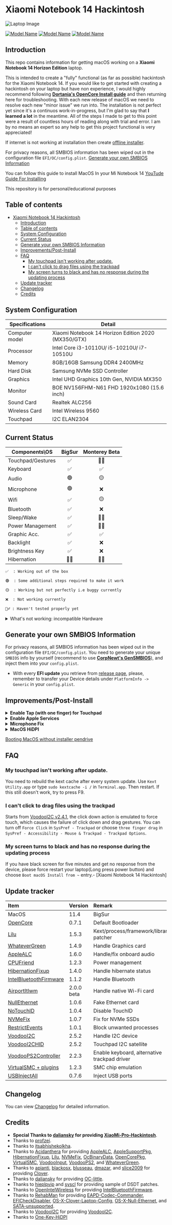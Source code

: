 # Xiaomi Notebook 14 Hackintosh

![Laptop Image](images/laptop.png?style=centerme)

[![Model Name](https://img.shields.io/badge/Model-Notebook14-green.svg?style=centerme)](https://www.mi.com/in/mi-notebook-14-horizon/)
[![Model Name](https://img.shields.io/badge/License-BSD3-purple.svg?style=centerme)](LICENSE)
[![Model Name](https://img.shields.io/badge/Download-Releases-blue.svg?style=centerme)](https://github.com/uttusharma/Xiaomi-Notebook14-Hackintosh/releases)

## Introduction

This repo contains information for getting macOS working on a **Xiaomi Notebook 14 Horizon Edition** laptop.

This is intended to create a "fully" functional (as far as possible) hackintosh for the Xiaomi Notebook 14.
If you would like to get started with creating a hackintosh on your laptop but have non experience, I would highly recommend following [**Dortania's OpenCore Install guide**](https://dortania.github.io/OpenCore-Install-Guide/) and then returning here for troubleshooting.
With each new release of macOS we need to resolve each new "minor issue" we run into. The installation is not perfect yet since it's a continuos work-in-progress, but I'm glad to say that **I learned a lot** in the meantime. All of the steps I made to get to this point were a result of countless hours of reading along with trial and error. I am by no means an expert so any help to get this project functional is very appreciated!

 If internet is not working at installation then create [offline installer](https://github.com/doesprintfwork/All-in-one-Vanilla-AMD-Hackintosh-Guide/blob/master/offline-installer-guide/offline-part-2/windows.md).

 For privacy reasons, all SMBIOS information has been wiped out in the configuration file `EFI/OC/config.plist`. [Generate your own SMBIOS Information](#generate-your-own-smbios-information)

 You can follow this guide to install MacOS In your Mi Notebook 14 [YouTude Guide For Installing](https://youtu.be/4LgyTZQ3jfQ)

 This repository is for personal/educational purposes

## Table of contents

- [Xiaomi Notebook 14 Hackintosh](#xiaomi-notebook-14-hackintosh)
  - [Introduction](#introduction)
  - [Table of contents](#table-of-contents)
  - [System Configuration](#system-configuration)
  - [Current Status](#current-status)
  - [Generate your own SMBIOS Information](#generate-your-own-smbios-information)
  - [Improvements/Post-Install](#improvementspost-install)
  - [FAQ](#faq)
    - [My touchpad isn't working after update.](#my-touchpad-isnt-working-after-update)
    - [I can't click to drag files using the trackpad](#i-cant-click-to-drag-files-using-the-trackpad)
    - [My screen turns to black and has no response during the updating process](#my-screen-turns-to-black-and-has-no-response-during-the-updating-process)
  - [Update tracker](#update-tracker)
  - [Changelog](#changelog)
  - [Credits](#credits)

## System Configuration

| Specifications | Detail                                              |
| -------------- | --------------------------------------------------- |
| Computer model | Xiaomi Notebook 14 Horizon Edition 2020 (MX350/GTX) |
| Processor      | Intel Core i3-10110U/ i5-10210U/ i7-10510U          |
| Memory         | 8GB/16GB Samsung DDR4 2400MHz                       |
| Hard Disk      | Samsung NVMe SSD Controller                         |
| Graphics       | Intel UHD Graphics 10th Gen, NVIDIA MX350           |
| Monitor        | BOE NV156FHM-N61 FHD 1920x1080 (15.6 inch)          |
| Sound Card     | Realtek ALC256                                      |
| Wireless Card  | Intel Wireless 9560                                 |
| Touchpad       | I2C ELAN2304                                        |

## Current Status

| Components\OS     | BigSur | Monterey Beta |
| ----------------- | :----: | :-----------: |
| Touchpad/Gestures |   ✅    |       🤷‍♂️       |
| Keyboard          |   ✅    |       ✅       |
| Audio             |   🟢    |       🟡       |
| Microphone        |   🟢    |       ❌       |
| Wifi              |   ✅    |       🟡       |
| Bluetooth         |   ✅    |       ❌       |
| Sleep/Wake        |   ✅    |       🤷‍♂️       |
| Power Management  |   ✅    |       🤷‍♂️       |
| Graphic Acc.      |   ✅    |       ✅       |
| Backlight         |   ✅    |       ❌       |
| Brightness Key    |   ✅    |       ❌       |
| Hibernation       |   🤷‍♂️    |       🤷‍♂️       |

```md
✅  : Working out of the box

🟢  : Some additional steps required to make it work

🟡  : Working but not perfectly i.e buggy currently

❌  : Not working currently

🤷‍♂️ : Haven't tested properly yet
```

<details>
<summary>What's not working: incompatible Hardware</summary>

- [ ] **Discrete graphics card** (NVIDIA GeForce MX150) is not working, since macOS doesn't support Optimus technology
  - Have used `SSDT-DDGPU.aml` to disable it in order to save power.
- [ ] **Fingerprint sensor** is not working
  - Fingerprint readers on Macbooks are managed by T2 chip which has not been very throughly reverse engineered yet
    - Have used `SSDT-XHC.aml` to disable it (in order to save some power).

</details>

## Generate your own SMBIOS Information

For privacy reasons, all SMBIOS information has been wiped out in the configuration file `EFI/OC/config.plist`. You need to generate your unique `SMBIOS` info by yourself (recommend to use [**CorpNewt's GenSMBIOS**](https://github.com/corpnewt/GenSMBIOS)), and inject them into your `config.plist`.

- With every **EFI update** you retrieve from [release page](https://github.com/uttusharma/Xiaomi-Notebook14-Hackintosh/releases), please, remember to transfer your Device details under `PlatformInfo -> Generic` in your `config.plist`.

## Improvements/Post-Install

<details>
<summary><strong>Enable Tap (with one finger) for Touchpad</strong></summary>
<br>

Starting from [VoodooI2C v. 2.4.1](https://github.com/VoodooI2C/VoodooI2C/releases), the **click down** action is emulated to **force touch**, which causes the failure of click down and drag gestures.

For example, you can turn off `Force Click` in `System Preferences -> Trackpad` or choose three finger drag in `System Preferences -> Accessibility -> Mouse & Trackpad -> Trackpad Options`

Suggested configuration:

![image](images/touchpad.png)
</details>

<details>
<summary><strong>Enable Apple Services</strong></summary>
<br>

Default **SMBIOS** settings of this repo is `MacBookPro16,3` ~~`MacBookPro14,1`~~ ~~`MacBookPro15,2`~~

1. Launch `Terminal` app
2. Copy the following script, paste it into the `Terminal` window, then press `Enter`

   ```bash
   git clone https://github.com/corpnewt/GenSMBIOS && cd GenSMBIOS && ./GenSMBIOS.command 
   ```

3. Type `2`, then press `Enter`
4. Drag your `config.plist` inside the `Terminal` window
5. Type `3`, then press `Enter`
6. Type `MacBookPro16,3`, then press `Enter`

</details>

<details>
    <Summary><strong>Microphone Fix</strong></summary>
<br>

⚠️ Warning combojack will break macOS monterey beta.

Download [Combojack.](https://github.com/hackintosh-stuff/ComboJack)

- Follow given documentation to install combojack.
- Go to system Preferences > Sound > Input and choose Line In as input device.
- Insert headphone, combojack pop-up will appear, select headset from the list.
- If you still face any issue disable ambient noice cancellation.
- you are good to go.

</details>

<details>
    <Summary><strong>MacOS HiDPI</strong></summary>
<br>

⚠️ Warning one-key-hidpi is known to cause [Screen underscaled after sleep](https://github.com/xzhih/one-key-hidpi/issues/33), [HiDPI lag](https://github.com/xzhih/one-key-hidpi/issues/194).

MacOS HiDPI [One-Key-HiDPI REPO](https://github.com/xzhih/one-key-hidpi)
</details>

[Booting MacOS without installer pendrive](https://www.youtube.com/watch?v=qmYEQoFRFH0&list=LL&index=1)
</details>

## FAQ

### My touchpad isn't working after update.

You need to rebuild the kext cache after every system update. Use `Kext Utility.app` or type `sudo kextcache -i /` in `Terminal.app`. Then restart. If this still doesn't work, try to press F9.

### I can't click to drag files using the trackpad

Starts from [VoodooI2C v2.4.1](https://github.com/alexandred/VoodooI2C/releases/tag/2.4.1), the click down action is emulated to force touch, which causes the failure of click down and drag gestures. You can turn off `Force Click` in `SysPref - Trackpad` or choose `three finger drag` in `SysPref - Accessibility - Mouse & Trackpad - Trackpad Options`.

### My screen turns to black and has no response during the updating process

If you have black screen for five minutes and get no response from the device, please force restart your laptop(Long press power button) and choose `Boot macOS Install from ~` entry.- [Xiaomi Notebook 14 Hackintosh]

## Update tracker

| Item                                                                                           | Version    | Remark                                       |
| :--------------------------------------------------------------------------------------------- | :--------- | :------------------------------------------- |
| MacOS                                                                                          | 11.4       | BigSur                                       |
| [OpenCore](https://github.com/acidanthera/OpenCorePkg/releases)                                | 0.7.1      | Default Bootloader                           |
| [Lilu](https://github.com/acidanthera/Lilu/releases)                                           | 1.5.3      | Kext/process/framework/library patcher       |
| [WhateverGreen](https://github.com/acidanthera/whatevergreen/releases)                         | 1.4.9      | Handle Graphics card                         |
| [AppleALC](https://github.com/acidanthera/AppleALC/releases)                                   | 1.6.0      | Handle/fix onboard audio                     |
| [CPUFriend](https://github.com/acidanthera/CPUFriend/releases)                                 | 1.2.3      | Power management                             |
| [HibernationFixup](https://github.com/acidanthera/HibernationFixup/releases)                   | 1.4.0      | Handle hibernate status                      |
| [IntelBluetoothFirmware](https://github.com/OpenIntelWireless/IntelBluetoothFirmware/releases) | 1.1.2      | Handle Bluetooth                             |
| [AirportItlwm](https://github.com/OpenIntelWireless/itlwm/releases)                            | 2.0.0 beta | Handle native Wi-Fi card                     |
| [NullEthernet](https://bitbucket.org/RehabMan/OS-X-Null-Ethernet/downloads/)                   | 1.0.6      | Fake Ethernet card                           |
| [NoTouchID](https://github.com/al3xtjames/NoTouchID/releases)                                  | 1.0.4      | Disable TouchID                              |
| [NVMeFix](https://github.com/acidanthera/NVMeFix/releases)                                     | 1.0.7      | Fix for NVMe SSDs                            |
| [RestrictEvents](https://github.com/acidanthera/RestrictEvents/releases)                       | 1.0.1      | Block unwanted processes                     |
| [VoodooI2C](https://github.com/alexandred/VoodooI2C/releases)                                  | 2.5.2      | Handle I2C device                            |
| [VoodooI2CHID](https://github.com/alexandred/VoodooI2C/releases)                               | 2.5.2      | Touchpad I2C satellite                       |
| [VoodooPS2Controller](https://github.com/acidanthera/VoodooPS2/releases)                       | 2.2.3      | Enable keyboard, alternative trackpad driver |
| [VirtualSMC + plugins](https://github.com/acidanthera/VirtualSMC/releases)                     | 1.2.3      | SMC chip emulation                           |
| [USBInjectAll](https://github.com/daliansky/OS-X-USB-Inject-All/releases)                      | 0.7.6      | Inject USB ports                             |

## Changelog

You can view [Changelog](Changelog.md) for detailed information.

## Credits

- **Special Thanks to [daliansky](https://github.com/daliansky) for providing [XiaoMi-Pro-Hackintosh](<https://github.com/daliansky/XiaoMi-Pro-Hackintosh>)**.
- Thanks to [profzei](https://github.com/profzei/Matebook-X-Pro-2018/).
- Thanks to [itsabhishekolkha](https://github.com/itsabhishekolkha/Mi-notebook-14-Hackintosh).
- Thanks to [Acidanthera](https://github.com/acidanthera) for providing [AppleALC](https://github.com/acidanthera/AppleALC), [AppleSupportPkg](https://github.com/acidanthera/AppleSupportPkg), [HibernationFixup](https://github.com/acidanthera/HibernationFixup), [Lilu](https://github.com/acidanthera/Lilu), [NVMeFix](https://github.com/acidanthera/NVMeFix), [OcBinaryData](https://github.com/acidanthera/OcBinaryData), [OpenCorePkg](https://github.com/acidanthera/OpenCorePkg), [VirtualSMC](https://github.com/acidanthera/VirtualSMC), [VoodooInput](https://github.com/acidanthera/VoodooInput), [VoodooPS2](https://github.com/acidanthera/VoodooPS2), and [WhateverGreen](https://github.com/acidanthera/WhateverGreen).
- Thanks to [apianti](https://sourceforge.net/u/apianti), [blackosx](https://sourceforge.net/u/blackosx), [blusseau](https://sourceforge.net/u/blusseau), [dmazar](https://sourceforge.net/u/dmazar), and [slice2009](https://sourceforge.net/u/slice2009) for providing [Clover](https://github.com/CloverHackyColor/CloverBootloader).
- Thanks to [daliansky](https://github.com/daliansky) for providing [OC-little](https://github.com/daliansky/OC-little).
- Thanks to [hieplpvip](https://github.com/hieplpvip) and [syscl](https://github.com/syscl) for providing sample of DSDT patches.
- Thanks to [OpenIntelWireless](https://github.com/OpenIntelWireless) for providing [IntelBluetoothFirmware](https://github.com/OpenIntelWireless/IntelBluetoothFirmware).
- Thanks to [RehabMan](https://github.com/RehabMan) for providing [EAPD-Codec-Commander](https://github.com/RehabMan/EAPD-Codec-Commander), [EFICheckDisabler](https://github.com/RehabMan/hack-tools/tree/master/kexts/EFICheckDisabler.kext), [OS-X-Clover-Laptop-Config](https://github.com/RehabMan/OS-X-Clover-Laptop-Config), [OS-X-Null-Ethernet](https://github.com/RehabMan/OS-X-Null-Ethernet), and [SATA-unsupported](https://github.com/RehabMan/hack-tools/tree/master/kexts/SATA-unsupported.kext).
- Thanks to [VoodooI2C](https://github.com/VoodooI2C) for providing [VoodooI2C](https://github.com/VoodooI2C/VoodooI2C).
- Thanks to [One-Key-HiDPI](https://github.com/xzhih/one-key-hidpi)
